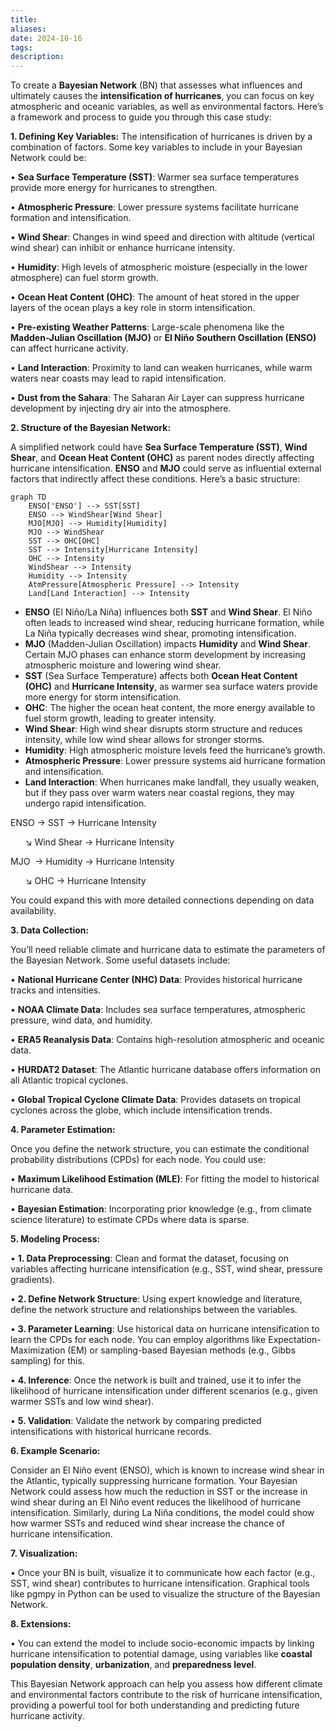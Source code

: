 ```yaml
---
title: 
aliases: 
date: 2024-10-16
tags: 
description:
---
```


To create a **Bayesian Network** (BN) that assesses what influences and ultimately causes the **intensification of hurricanes**, you can focus on key atmospheric and oceanic variables, as well as environmental factors. Here’s a framework and process to guide you through this case study:

  

**1. Defining Key Variables:**
The intensification of hurricanes is driven by a combination of factors. Some key variables to include in your Bayesian Network could be:

  

• **Sea Surface Temperature (SST)**: Warmer sea surface temperatures provide more energy for hurricanes to strengthen.

• **Atmospheric Pressure**: Lower pressure systems facilitate hurricane formation and intensification.

• **Wind Shear**: Changes in wind speed and direction with altitude (vertical wind shear) can inhibit or enhance hurricane intensity.

• **Humidity**: High levels of atmospheric moisture (especially in the lower atmosphere) can fuel storm growth.

• **Ocean Heat Content (OHC)**: The amount of heat stored in the upper layers of the ocean plays a key role in storm intensification.

• **Pre-existing Weather Patterns**: Large-scale phenomena like the **Madden-Julian Oscillation (MJO)** or **El Niño Southern Oscillation (ENSO)** can affect hurricane activity.

• **Land Interaction**: Proximity to land can weaken hurricanes, while warm waters near coasts may lead to rapid intensification.

• **Dust from the Sahara**: The Saharan Air Layer can suppress hurricane development by injecting dry air into the atmosphere.

  

**2. Structure of the Bayesian Network:**

  

A simplified network could have **Sea Surface Temperature (SST)**, **Wind Shear**, and **Ocean Heat Content (OHC)** as parent nodes directly affecting hurricane intensification. **ENSO** and **MJO** could serve as influential external factors that indirectly affect these conditions. Here’s a basic structure:

```mermaid
graph TD
    ENSO['ENSO'] --> SST[SST]
    ENSO --> WindShear[Wind Shear]
    MJO[MJO] --> Humidity[Humidity]
    MJO --> WindShear
    SST --> OHC[OHC]
    SST --> Intensity[Hurricane Intensity]
    OHC --> Intensity
    WindShear --> Intensity
    Humidity --> Intensity
    AtmPressure[Atmospheric Pressure] --> Intensity
    Land[Land Interaction] --> Intensity
```

- **ENSO** (El Niño/La Niña) influences both **SST** and **Wind Shear**. El Niño often leads to increased wind shear, reducing hurricane formation, while La Niña typically decreases wind shear, promoting intensification.
- **MJO** (Madden-Julian Oscillation) impacts **Humidity** and **Wind Shear**. Certain MJO phases can enhance storm development by increasing atmospheric moisture and lowering wind shear.
- **SST** (Sea Surface Temperature) affects both **Ocean Heat Content (OHC)** and **Hurricane Intensity**, as warmer sea surface waters provide more energy for storm intensification.
- **OHC**: The higher the ocean heat content, the more energy available to fuel storm growth, leading to greater intensity.
- **Wind Shear**: High wind shear disrupts storm structure and reduces intensity, while low wind shear allows for stronger storms.
- **Humidity**: High atmospheric moisture levels feed the hurricane’s growth.
- **Atmospheric Pressure**: Lower pressure systems aid hurricane formation and intensification.
- **Land Interaction**: When hurricanes make landfall, they usually weaken, but if they pass over warm waters near coastal regions, they may undergo rapid intensification.

ENSO → SST → Hurricane Intensity

      ↘ Wind Shear → Hurricane Intensity

MJO  → Humidity → Hurricane Intensity

      ↘ OHC → Hurricane Intensity

  

You could expand this with more detailed connections depending on data availability.

  

**3. Data Collection:**

  

You’ll need reliable climate and hurricane data to estimate the parameters of the Bayesian Network. Some useful datasets include:

  

• **National Hurricane Center (NHC) Data**: Provides historical hurricane tracks and intensities.

• **NOAA Climate Data**: Includes sea surface temperatures, atmospheric pressure, wind data, and humidity.

• **ERA5 Reanalysis Data**: Contains high-resolution atmospheric and oceanic data.

• **HURDAT2 Dataset**: The Atlantic hurricane database offers information on all Atlantic tropical cyclones.

• **Global Tropical Cyclone Climate Data**: Provides datasets on tropical cyclones across the globe, which include intensification trends.

  

**4. Parameter Estimation:**

  

Once you define the network structure, you can estimate the conditional probability distributions (CPDs) for each node. You could use:

  

• **Maximum Likelihood Estimation (MLE)**: For fitting the model to historical hurricane data.

• **Bayesian Estimation**: Incorporating prior knowledge (e.g., from climate science literature) to estimate CPDs where data is sparse.

  

**5. Modeling Process:**

  

• **1. Data Preprocessing**: Clean and format the dataset, focusing on variables affecting hurricane intensification (e.g., SST, wind shear, pressure gradients).

• **2. Define Network Structure**: Using expert knowledge and literature, define the network structure and relationships between the variables.

• **3. Parameter Learning**: Use historical data on hurricane intensification to learn the CPDs for each node. You can employ algorithms like Expectation-Maximization (EM) or sampling-based Bayesian methods (e.g., Gibbs sampling) for this.

• **4. Inference**: Once the network is built and trained, use it to infer the likelihood of hurricane intensification under different scenarios (e.g., given warmer SSTs and low wind shear).

• **5. Validation**: Validate the network by comparing predicted intensifications with historical hurricane records.

  

**6. Example Scenario:**

  

Consider an El Niño event (ENSO), which is known to increase wind shear in the Atlantic, typically suppressing hurricane formation. Your Bayesian Network could assess how much the reduction in SST or the increase in wind shear during an El Niño event reduces the likelihood of hurricane intensification. Similarly, during La Niña conditions, the model could show how warmer SSTs and reduced wind shear increase the chance of hurricane intensification.

  

**7. Visualization:**

  

• Once your BN is built, visualize it to communicate how each factor (e.g., SST, wind shear) contributes to hurricane intensification. Graphical tools like pgmpy in Python can be used to visualize the structure of the Bayesian Network.

  

**8. Extensions:**

  

• You can extend the model to include socio-economic impacts by linking hurricane intensification to potential damage, using variables like **coastal population density**, **urbanization**, and **preparedness level**.

  

This Bayesian Network approach can help you assess how different climate and environmental factors contribute to the risk of hurricane intensification, providing a powerful tool for both understanding and predicting future hurricane activity.

